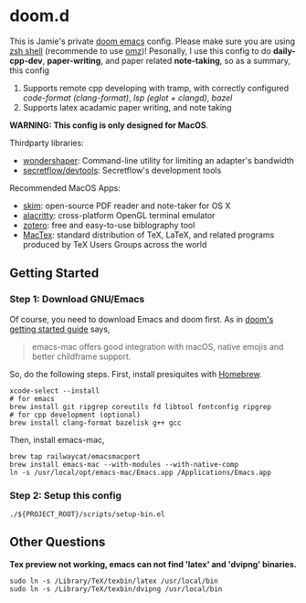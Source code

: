 # doom.d

This is Jamie's private [doom emacs](https://github.com/doomemacs/doomemacs) config. Please make sure you are using [zsh shell](https://www.zsh.org/) (recommende to use [omz](https://ohmyz.sh/))! Pesonally, I use this config to do **daily-cpp-dev**, **paper-writing**, and paper related **note-taking**, so as a summary, this config
1. Supports remote cpp developing with tramp, with correctly configured *code-format (clang-format)*, *lsp (eglot + clangd)*, *bazel*
2. Supports latex acadamic paper writing, and note taking

**WARNING: This config is only designed for MacOS**.

Thirdparty libraries:
- [wondershaper](https://github.com/magnific0/wondershaper): Command-line utility for limiting an adapter's bandwidth
- [secretflow/devtools](https://github.com/secretflow/devtools): Secretflow's development tools

Recommended MacOS Apps:
- [skim](https://skim-app.sourceforge.io/): open-source PDF reader and note-taker for OS X
- [alacritty](https://alacritty.org/): cross-platform OpenGL terminal emulator
- [zotero](https://www.zotero.org/): free and easy-to-use biblography tool
- [MacTex](https://tug.org/mactex/): standard distribution of TeX, LaTeX, and related programs produced by TeX Users Groups across the world

## Getting Started

### Step 1: Download GNU/Emacs

Of course, you need to download Emacs and doom first. As in [doom's getting started guide](https://github.com/doomemacs/doomemacs/blob/master/docs/getting_started.org#with-homebrew) says,

> emacs-mac offers good integration with macOS, native emojis and better childframe support.

So, do the following steps. First, install presiquites with [Homebrew](https://brew.sh/).

```
xcode-select --install
# for emacs
brew install git ripgrep coreutils fd libtool fontconfig ripgrep
# for cpp development (optional)
brew install clang-format bazelisk g++ gcc
```

Then, install emacs-mac,

```
brew tap railwaycat/emacsmacport
brew install emacs-mac --with-modules --with-native-comp
ln -s /usr/local/opt/emacs-mac/Emacs.app /Applications/Emacs.app
```

### Step 2: Setup this config

```
./${PROJECT_ROOT}/scripts/setup-bin.el
```

## Other Questions

**Tex preview not working, emacs can not find 'latex' and 'dvipng' binaries.**
```
sudo ln -s /Library/TeX/texbin/latex /usr/local/bin
sudo ln -s /Library/TeX/texbin/dvipng /usr/local/bin
```
